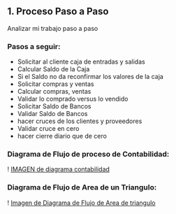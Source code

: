 ## 1. Proceso Paso a Paso

Analizar mi trabajo paso a paso

### Pasos a seguir:

- Solicitar al cliente caja de entradas y salidas
- Calcular Saldo de la Caja
- Si el Saldo no da reconfirmar los valores de la caja
- Solicitar compras y ventas
- Calcular compras, ventas
- Validar lo comprado versus lo vendido
- Solicitar Saldo de Bancos
- Validar Saldo de Bancos
- hacer cruces de los clientes y proveedores
- Validar cruce en cero
- hacer cierre diario que de cero


### Diagrama de Flujo de proceso de Contabilidad:

! [IMAGEN de diagrama contabilidad](./Diagrama%20Contabilidad.png) 


 ### Diagrama de Flujo de Area de un Triangulo:

! [Imagen de Diagrama de Flujo de Area de triangulo](./Diagrama%20AreaTriangulo%20-%20Página%201.jpeg) 